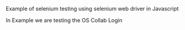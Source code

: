 Example of selenium testing using selenium web driver in Javascript 

In Example we are testing the OS Collab Login
